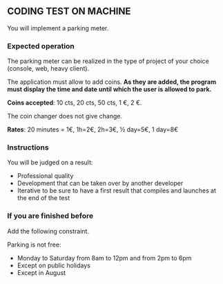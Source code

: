 ## CODING TEST ON MACHINE
You will implement a parking  meter.

### Expected operation
The parking  meter  can be realized in the type of project of your choice (console, web, heavy client).

The application must allow to add coins. **As they are added, the program must display the time and date until which the user is allowed to park.**

**Coins accepted**: 10 cts, 20 cts, 50 cts, 1 €, 2 €.

The coin changer does not give change.

**Rates**: 20 minutes = 1€, 1h=2€, 2h=3€, ½ day=5€, 1 day=8€

### Instructions
You will be judged on a result:

-   Professional quality
-   Development that can be taken over by another developer
-   Iterative to be sure to have a first result that compiles and launches at the end of the test
    
### If you are finished before
Add the following constraint.

Parking is not free:

-   Monday to Saturday from 8am to 12pm and from 2pm to 6pm
-   Except on public holidays
-   Except in August
